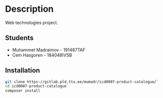 # Description

Web technologies project.

## Students

* Muhammet Madraimov - 191487TAF
* Cem Hasgoren - 184048IVSB

## Installation

```bash
git clone https://gitlab.pld.ttu.ee/mumadr/icd0007-product-catalogue/`  
cd icd0007-product-catalogue`  
composer install
```